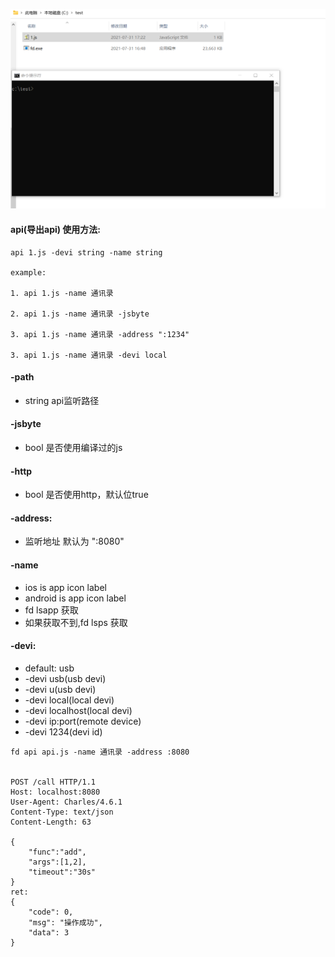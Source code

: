 ![](../gif/api.webp)

#### api(导出api) 使用方法:
````
api 1.js -devi string -name string

example:

1. api 1.js -name 通讯录

2. api 1.js -name 通讯录 -jsbyte

3. api 1.js -name 通讯录 -address ":1234"

3. api 1.js -name 通讯录 -devi local

````

#### -path
- string api监听路径

#### -jsbyte
- bool 是否使用编译过的js

#### -http
- bool 是否使用http，默认位true

#### -address:
- 监听地址 默认为 ":8080"

#### -name
- ios is app icon label
- android is app icon label
- fd lsapp 获取
- 如果获取不到,fd lsps 获取

#### -devi:
- default: usb
- -devi usb(usb devi)
- -devi u(usb devi)
- -devi local(local devi)
- -devi localhost(local devi)
- -devi ip:port(remote device)
- -devi 1234(devi id)

```
fd api api.js -name 通讯录 -address :8080


POST /call HTTP/1.1
Host: localhost:8080
User-Agent: Charles/4.6.1
Content-Type: text/json
Content-Length: 63

{
    "func":"add",
    "args":[1,2],
    "timeout":"30s"
}
ret:
{
	"code": 0,
	"msg": "操作成功",
	"data": 3
}
```